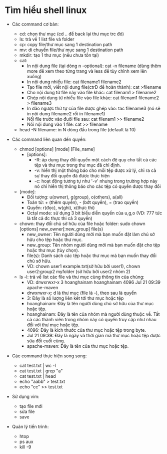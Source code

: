 # Tìm hiểu shell linux
- Các command cơ bản:
  - cd: chọn thư mục (cd .. để back lại thư mục trc đó)
  - ls: trả về 1 list file và folder
  - cp: copy file/thư mục sang 1 destination path
  - mv: di chuyển file/thư mục sang 1 destination path
  - mkdir: tạo 1 thư mục (nếu chưa tồn tại)
  - cat:
    - In nội dung file (tại dòng n -optional): cat -n filename (dùng thêm more để xem theo từng trang và less để tùy chỉnh xem lên xuống)
    - In nội dung nhiều file: cat filename1 filename2
    - Tạo file mới, viết nội dung file(ctrD để hoàn thành): cat >filename
    - Cho nội dung từ file này vào file khác: cat filenam1 > filename2
    - Ghép nội dung từ nhiều file vào file khác: cat filenam1 filename2 > filename3
    - In đảo ngược thứ tự của file được ghép vào: tac filename3 (nó sẽ in nội dung filename2 rồi in filename1)
    - Nối file trước vào đuôi file sau: cat filenam1 >> filename2
    - Nối nội dung vào 1 file: cat >> filename
  - head -N filename: in N dòng đầu trong file (default là 10)
- Các command liên quan đến quyền:
  - chmod [options] [mode] [File_name]
    - [options]:
      - -R: áp dụng thay đổi quyền một cách đệ quy cho tất cả các tệp và thư mục trong thư mục đã chỉ định.
      - -v: hiển thị một thông báo cho mỗi tệp được xử lý, chỉ ra cả sự thay đổi quyền đã được thực hiện
      - -c: hoạt động tương tự như '-v' nhưng trong trường hợp này nó chỉ hiển thị thông báo cho các tệp có quyền được thay đổi
  - [mode]:
    - Đối tượng: u(owner), g(group), o(others), a(all)
    - Toán tử: + (thêm quyền), - (bớt quyền), = (trao quyền)
    - Quyền: r(đọc), w(ghi), x(thực thi)
    - Octal mode: sử dụng 3 bit biểu diễn quyền của u,g,o (VD: 777 tức là tất cả đc thực thi cả 3 quyền)
  - chown: thay đổi chủ sở hữu của file hoặc folder: sudo chown [options] new_owner[:new_group] file(s)
    - new_owner: Tên người dùng mới mà bạn muốn đặt làm chủ sở hữu cho tệp hoặc thư mục.
    - new_group: Tên nhóm người dùng mới mà bạn muốn đặt cho tệp hoặc thư mục (tùy chọn).
    - file(s): Danh sách các tệp hoặc thư mục mà bạn muốn thay đổi chủ sở hữu.
    - VD: chown user1 example.txt(sở hữu bởi user1), chown user2:group2 myfolder
(sở hữu bởi user2 nhóm 2)
  - ls -l: trả về list các file và thư mục cùng thông tin của chúng:
    - VD: drwxrwxr-x 3 hoanghainam hoanghainam 4096 Jul 21 09:39 apache-maven
    - drwxrwxr-x: d là thư mục (file là -), theo sau là quyền
    - 3: Đây là số lượng liên kết tới thư mục hoặc tệp
    - hoanghainam: Đây là tên người dùng chủ sở hữu của thư mục hoặc tệp.
    - hoanghainam: Đây là tên của nhóm mà người dùng thuộc về. Tất cả các thành viên trong nhóm này có quyền truy cập như nhau đối với thư mục hoặc tệp.
    - 4096: Đây là kích thước của thư mục hoặc tệp trong byte.
    - Jul 21 09:39: Đây là ngày và thời gian mà thư mục hoặc tệp được sửa đổi cuối cùng.
    - apache-maven: Đây là tên của thư mục hoặc tệp.

    
     
- Các command thực hiện song song:
  - cat test.txt | wc -l
  - cat test.txt | grep "a"
  - cat test.txt | head
  - echo "aabb" > test.txt
  - echo "cc" >> test.txt
- Sử dụng vim:
  - tạo file mới
  - sửa file
  - save
- Quản lý tiến trình:
  - htop
  - ps aux
  - kill -9
